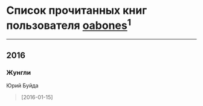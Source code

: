 # Список прочитанных книг пользователя [oabones](http://twitter.com/oabones)<sup>1</sup>
---

## 2016

### Жунгли
Юрий Буйда
> [2016-01-15] 



